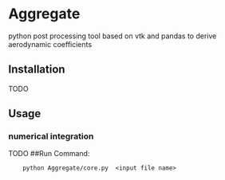 # Aggregate
python post processing tool based on vtk and pandas to derive aerodynamic coefficients 

## Installation
TODO

## Usage

### numerical integration
TODO
##Run Command:

        python Aggregate/core.py  <input file name>


